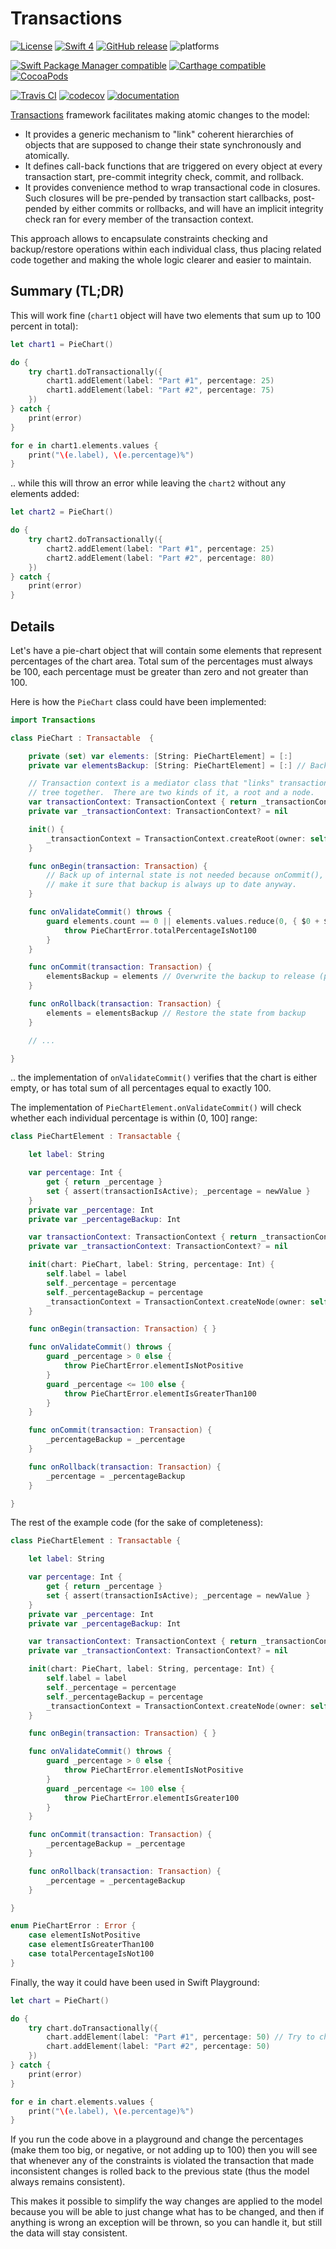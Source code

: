 # Transactions

[![License](https://img.shields.io/github/license/courteouselk/Transactions.svg?maxAge=2592000)](https://raw.githubusercontent.com/courteouselk/Transactions/master/LICENSE)
[![Swift 4](https://img.shields.io/badge/Swift-4-E9392C.svg?style=flat)](https://developer.apple.com/swift/)
[![GitHub release](https://img.shields.io/github/release/courteouselk/Transactions.svg)](https://github.com/courteouselk/Transactions/releases)
![platforms](https://img.shields.io/badge/platforms-iOS%20%7C%20macOS%20%7C%20Linux-333333.svg)

[![Swift Package Manager compatible](https://img.shields.io/badge/Swift%20Package%20Manager-compatible-brightgreen.svg)](https://github.com/apple/swift-package-manager)
[![Carthage compatible](https://img.shields.io/badge/Carthage-compatible-brightgreen.svg?style=flat)](https://github.com/Carthage/Carthage)
[![CocoaPods](https://img.shields.io/cocoapods/v/Transactions.svg)](https://cocoapods.org/pods/Transactions)

[![Travis CI](https://travis-ci.org/courteouselk/Transactions.svg?branch=swift4)](https://travis-ci.org/courteouselk/Transactions)
[![codecov](https://codecov.io/gh/courteouselk/Transactions/branch/master/graph/badge.svg)](https://codecov.io/gh/courteouselk/Transactions)
[![documentation](https://img.shields.io/badge/documentation-available-brightgreen.svg)](http://northernforest.nl/Transactions/)

[Transactions](https://github.com/courteouselk/Transactions) framework facilitates making atomic changes to the model:

- It provides a generic mechanism to "link" coherent hierarchies of objects that are supposed to change their state synchronously and atomically.
- It defines call-back functions that are triggered on every object at every transaction start, pre-commit integrity check, commit, and rollback.
- It provides convenience method to wrap transactional code in closures.  Such closures will be pre-pended by transaction start callbacks, post-pended by either commits or rollbacks, and will have an implicit integrity check ran for every member of the transaction context.

This approach allows to encapsulate constraints checking and backup/restore operations within each individual class, thus placing related code together and making the whole logic clearer and easier to maintain.

## Summary (TL;DR)

This will work fine (`chart1` object will have two elements that sum up to 100 percent in total):

````swift
let chart1 = PieChart()

do {
    try chart1.doTransactionally({
        chart1.addElement(label: "Part #1", percentage: 25)
        chart1.addElement(label: "Part #2", percentage: 75)
    })
} catch {
    print(error)
}

for e in chart1.elements.values {
    print("\(e.label), \(e.percentage)%")
}
````

.. while this will throw an error while leaving the `chart2` without any elements added:

````swift
let chart2 = PieChart()

do {
    try chart2.doTransactionally({
        chart2.addElement(label: "Part #1", percentage: 25)
        chart2.addElement(label: "Part #2", percentage: 80)
    })
} catch {
    print(error)
}
````

## Details

Let's have a pie-chart object that will contain some elements that represent percentages of the chart area.  Total sum of the percentages must always be 100, each percentage must be greater than zero and not greater than 100.

Here is how the `PieChart` class could have been implemented:

````swift
import Transactions

class PieChart : Transactable  {

    private (set) var elements: [String: PieChartElement] = [:]
    private var elementsBackup: [String: PieChartElement] = [:] // Backup to be used in case of rollback

    // Transaction context is a mediator class that "links" transaction
    // tree together.  There are two kinds of it, a root and a node.
    var transactionContext: TransactionContext { return _transactionContext! }
    private var _transactionContext: TransactionContext? = nil

    init() {
        _transactionContext = TransactionContext.createRoot(owner: self)
    }

    func onBegin(transaction: Transaction) {
        // Back up of internal state is not needed because onCommit(), onRollback() and initialization
        // make it sure that backup is always up to date anyway.
    }

    func onValidateCommit() throws {
        guard elements.count == 0 || elements.values.reduce(0, { $0 + $1.percentage }) == 100 else {
            throw PieChartError.totalPercentageIsNot100
        }
    }

    func onCommit(transaction: Transaction) {
        elementsBackup = elements // Overwrite the backup to release (potentially) deleted objects
    }

    func onRollback(transaction: Transaction) {
        elements = elementsBackup // Restore the state from backup
    }

    // ...

}
````

.. the implementation of `onValidateCommit()` verifies that the chart is either empty, or has total sum of all percentages equal to exactly 100.

The implementation of `PieChartElement.onValidateCommit()` will check whether each individual percentage is within (0, 100] range:

````swift
class PieChartElement : Transactable {

    let label: String

    var percentage: Int {
        get { return _percentage }
        set { assert(transactionIsActive); _percentage = newValue }
    }
    private var _percentage: Int
    private var _percentageBackup: Int

    var transactionContext: TransactionContext { return _transactionContext! }
    private var _transactionContext: TransactionContext? = nil

    init(chart: PieChart, label: String, percentage: Int) {
        self.label = label
        self._percentage = percentage
        self._percentageBackup = percentage
        _transactionContext = TransactionContext.createNode(owner: self, parent: chart)
    }

    func onBegin(transaction: Transaction) { }

    func onValidateCommit() throws {
        guard _percentage > 0 else {
            throw PieChartError.elementIsNotPositive
        }
        guard _percentage <= 100 else {
            throw PieChartError.elementIsGreaterThan100
        }
    }

    func onCommit(transaction: Transaction) {
        _percentageBackup = _percentage
    }

    func onRollback(transaction: Transaction) {
        _percentage = _percentageBackup
    }

}
````

The rest of the example code (for the sake of completeness):

````swift
class PieChartElement : Transactable {

    let label: String

    var percentage: Int {
        get { return _percentage }
        set { assert(transactionIsActive); _percentage = newValue }
    }
    private var _percentage: Int
    private var _percentageBackup: Int

    var transactionContext: TransactionContext { return _transactionContext! }
    private var _transactionContext: TransactionContext? = nil

    init(chart: PieChart, label: String, percentage: Int) {
        self.label = label
        self._percentage = percentage
        self._percentageBackup = percentage
        _transactionContext = TransactionContext.createNode(owner: self, parent: chart)
    }

    func onBegin(transaction: Transaction) { }

    func onValidateCommit() throws {
        guard _percentage > 0 else {
            throw PieChartError.elementIsNotPositive
        }
        guard _percentage <= 100 else {
            throw PieChartError.elementIsGreater100
        }
    }

    func onCommit(transaction: Transaction) {
        _percentageBackup = _percentage
    }

    func onRollback(transaction: Transaction) {
        _percentage = _percentageBackup
    }

}

enum PieChartError : Error {
    case elementIsNotPositive
    case elementIsGreaterThan100
    case totalPercentageIsNot100
}
````

Finally, the way it could have been used in Swift Playground:

````swift
let chart = PieChart()

do {
    try chart.doTransactionally({
        chart.addElement(label: "Part #1", percentage: 50) // Try to change 50 to 60
        chart.addElement(label: "Part #2", percentage: 50)
    })
} catch {
    print(error)
}

for e in chart.elements.values {
    print("\(e.label), \(e.percentage)%")
}
````

If you run the code above in a playground and change the percentages (make them too big, or negative, or not adding up to 100) then you will see that whenever any of the constraints is violated the transaction that made inconsistent changes is rolled back to the previous state (thus the model always remains consistent).

This makes it possible to simplify the way changes are applied to the model because you will be able to just change what has to be changed, and then if anything is wrong an exception will be thrown, so you can handle it, but still the data will stay consistent.
